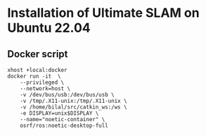 # Installation of Ultimate SLAM on Ubuntu 22.04

## Docker script

```
xhost +local:docker
docker run -it  \
    --privileged \
    --network=host \
    -v /dev/bus/usb:/dev/bus/usb \
    -v /tmp/.X11-unix:/tmp/.X11-unix \
    -v /home/bilal/src/catkin_ws:/ws \
    -e DISPLAY=unix$DISPLAY \
    --name="noetic-container" \
    osrf/ros:noetic-desktop-full
```

